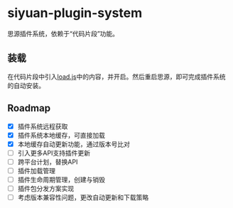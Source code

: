 # siyuan-plugin-system

思源插件系统，依赖于“代码片段”功能。

## 装载

在代码片段中引入[load.js](./load.js)中的内容，并开启。然后重启思源，即可完成插件系统的自动安装。


## Roadmap

- [x] 插件系统远程获取
- [x] 插件系统本地缓存，可直接加载
- [x] 本地缓存自动更新功能，通过版本号比对
- [ ] 引入更多API支持插件更新
- [ ] 跨平台计划，替换API
- [ ] 插件加载管理
- [ ] 插件生命周期管理，创建与销毁
- [ ] 插件包分发方案实现
- [ ] 考虑版本兼容性问题，更改自动更新和下载策略
